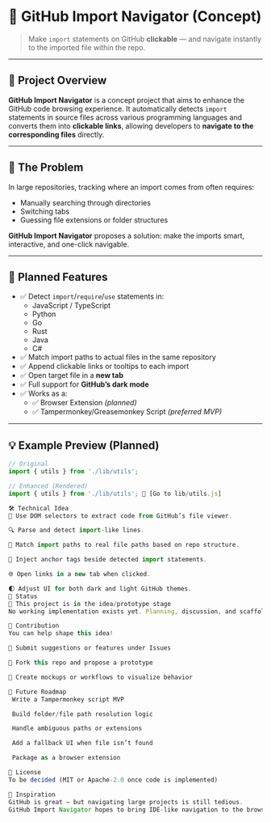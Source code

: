 # 🔗 GitHub Import Navigator (Concept)

> Make `import` statements on GitHub **clickable** — and navigate instantly to the imported file within the repo.

---

## 📘 Project Overview

**GitHub Import Navigator** is a concept project that aims to enhance the GitHub code browsing experience. It automatically detects `import` statements in source files across various programming languages and converts them into **clickable links**, allowing developers to **navigate to the corresponding files** directly.

---

## 🧠 The Problem

In large repositories, tracking where an import comes from often requires:

- Manually searching through directories
- Switching tabs
- Guessing file extensions or folder structures

**GitHub Import Navigator** proposes a solution: make the imports smart, interactive, and one-click navigable.

---

## 🚀 Planned Features

- ✅ Detect `import`/`require`/`use` statements in:
  - JavaScript / TypeScript
  - Python
  - Go
  - Rust
  - Java
  - C#
- ✅ Match import paths to actual files in the same repository
- ✅ Append clickable links or tooltips to each import
- ✅ Open target file in a **new tab**
- ✅ Full support for **GitHub’s dark mode**
- ✅ Works as a:
  - ✅ Browser Extension _(planned)_
  - ✅ Tampermonkey/Greasemonkey Script _(preferred MVP)_

---

## 💡 Example Preview (Planned)

```js
// Original
import { utils } from './lib/utils';

// Enhanced (Rendered)
import { utils } from './lib/utils'; 🔗 [Go to lib/utils.js]

🛠️ Technical Idea
📄 Use DOM selectors to extract code from GitHub’s file viewer.

🔍 Parse and detect import-like lines.

📁 Match import paths to real file paths based on repo structure.

🔗 Inject anchor tags beside detected import statements.

🌐 Open links in a new tab when clicked.

🌓 Adjust UI for both dark and light GitHub themes.
🧪 Status
🚧 This project is in the idea/prototype stage
No working implementation exists yet. Planning, discussion, and scaffolding in progress.

🤝 Contribution
You can help shape this idea!

💬 Submit suggestions or features under Issues

🍴 Fork this repo and propose a prototype

📁 Create mockups or workflows to visualize behavior

📂 Future Roadmap
 Write a Tampermonkey script MVP

 Build folder/file path resolution logic

 Handle ambiguous paths or extensions

 Add a fallback UI when file isn’t found

 Package as a browser extension

📄 License
To be decided (MIT or Apache-2.0 once code is implemented)

🌟 Inspiration
GitHub is great — but navigating large projects is still tedious.
GitHub Import Navigator hopes to bring IDE-like navigation to the browser.

```
